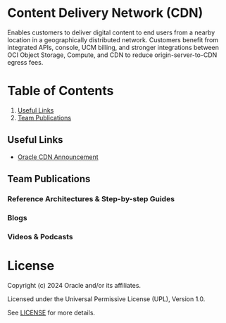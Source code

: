 # Content Delivery Network (CDN)

Enables customers to deliver digital content to end users from a nearby location in a geographically distributed network. Customers benefit from integrated APIs, console, UCM billing, and stronger integrations between OCI Object Storage, Compute, and CDN to reduce origin-server-to-CDN egress fees.

# Table of Contents
 
1. [Useful Links](#useful-links)
2. [Team Publications](#team-publications)

 
## Useful Links
- [Oracle CDN Announcement](https://www.oracle.com/uk/news/announcement/oracle-launches-new-flexible-cloud-infrastructure-services-2022-03-15/)

## Team Publications

### Reference Architectures & Step-by-step Guides


### Blogs
 



### Videos & Podcasts



# License

Copyright (c) 2024 Oracle and/or its affiliates.

Licensed under the Universal Permissive License (UPL), Version 1.0.

See [LICENSE](https://github.com/oracle-devrel/technology-engineering/blob/main/LICENSE) for more details.
